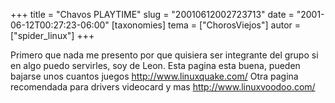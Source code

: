 +++
title = "Chavos PLAYTIME"
slug = "20010612002723713"
date = "2001-06-12T00:27:23-06:00"
[taxonomies]
tema = ["ChorosViejos"]
autor = ["spider_linux"]
+++

Primero que nada me presento por que quisiera ser integrante del grupo
si en algo puedo servirles, soy de Leon.
Esta pagina esta buena, pueden bajarse unos cuantos juegos
<http://www.linuxquake.com/>
Otra pagina recomendada para drivers videocard y mas
<http://www.linuxvoodoo.com/>
